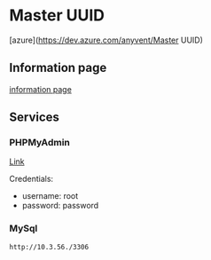 # Master UUID
[azure](https://dev.azure.com/anyvent/Master UUID)

## Information page
[information page](http://10.3.45.4)

## Services

### PHPMyAdmin
[Link](http://10.3.56.4:8080/)

Credentials:
* username: root
* password: password

### MySql
`http://10.3.56./3306`

